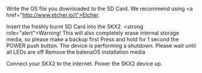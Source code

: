 Write the OS file you downloaded to the SD Card. We recommend using <a href=\"http://www.etcher.io/\">Etcher</a>.

Insert the freshly burnt SD Card into the SKX2.
<strong role=\"alert\">Warning!</strong> This will also completely erase internal storage media, so please make a backup first
Press and hold for 1 second the POWER push button.
The device is performing a shutdown. Please wait until all LEDs are off
Remove the balenaOS installation media

Connect your SKX2 to the internet. Power the SKX2 device up.